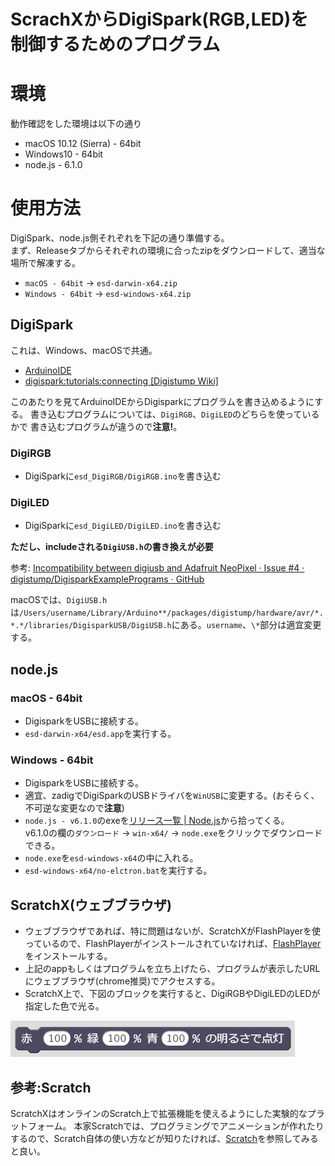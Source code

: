 # ScrachXからDigiSpark(RGB,LED)を制御するためのプログラム

# 環境
動作確認をした環境は以下の通り

+ macOS 10.12 (Sierra) - 64bit
+ Windows10 - 64bit
+ node.js - 6.1.0


# 使用方法
DigiSpark、node.js側それぞれを下記の通り準備する。  
まず、Releaseタブからそれぞれの環境に合ったzipをダウンロードして、適当な場所で解凍する。

+ `macOS - 64bit` → `esd-darwin-x64.zip`
+ `Windows - 64bit` → `esd-windows-x64.zip`


## DigiSpark
これは、Windows、macOSで共通。
+ [ArduinoIDE](https://www.arduino.cc/)
+ [digispark:tutorials:connecting [Digistump Wiki]](https://digistump.com/wiki/digispark/tutorials/connecting)

このあたりを見てArduinoIDEからDigisparkにプログラムを書き込めるようにする。
書き込むプログラムについては、`DigiRGB`、`DigiLED`のどちらを使っているかで
書き込むプログラムが違うので**注意!**。

### DigiRGB
+ DigiSparkに`esd_DigiRGB/DigiRGB.ino`を書き込む

### DigiLED
+ DigiSparkに`esd_DigiLED/DigiLED.ino`を書き込む

**ただし、includeされる`DigiUSB.h`の書き換えが必要**

参考: [Incompatibility between digiusb and Adafruit NeoPixel · Issue #4 · digistump/DigisparkExamplePrograms · GitHub](https://github.com/digistump/DigisparkExamplePrograms/issues/4)

macOSでは、`DigiUSB.h`は`/Users/username/Library/Arduino**/packages/digistump/hardware/avr/*.*.*/libraries/DigisparkUSB/DigiUSB.h`にある。`username`、`\*`部分は適宜変更する。


## node.js

### macOS - 64bit
+ DigisparkをUSBに接続する。
+ `esd-darwin-x64/esd.app`を実行する。

### Windows - 64bit
+ DigisparkをUSBに接続する。
+ 適宜、zadigでDigiSparkのUSBドライバを`WinUSB`に変更する。(おそらく、不可逆な変更なので**注意**)
+ `node.js - v6.1.0`のexeを[リリース一覧 | Node.js](https://nodejs.org/ja/download/releases/)から拾ってくる。  
  v6.1.0の欄の`ダウンロード` → `win-x64/` → `node.exe`をクリックでダウンロードできる。
+ `node.exe`を`esd-windows-x64`の中に入れる。
+ `esd-windows-x64/no-elctron.bat`を実行する。


## ScratchX(ウェブブラウザ)
+ ウェブブラウザであれば、特に問題はないが、ScratchXがFlashPlayerを使っているので、FlashPlayerがインストールされていなければ、[FlashPlayer](https://get.adobe.com/jp/flashplayer)をインストールする。
+ 上記のappもしくはプログラムを立ち上げたら、プログラムが表示したURLにウェブブラウザ(chrome推奨)でアクセスする。
+ ScratchX上で、下図のブロックを実行すると、DigiRGBやDigiLEDのLEDが指定した色で光る。

![esd_block.jpg](images/esd_block.jpg)


## 参考:Scratch
ScratchXはオンラインのScratch上で拡張機能を使えるようにした実験的なプラットフォーム。
本家Scratchでは、プログラミングでアニメーションが作れたりするので、Scratch自体の使い方などが知りたければ、[Scratch](https://scratch.mit.edu/)を参照してみると良い。


